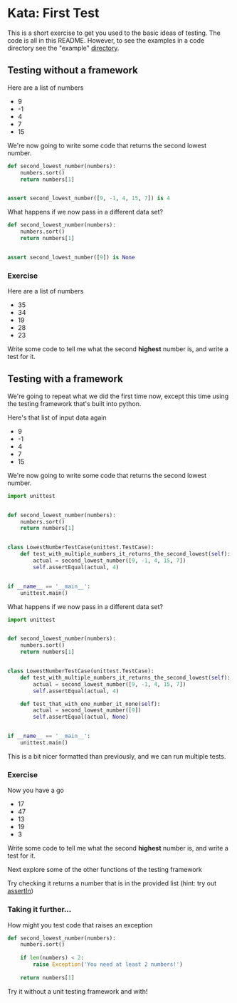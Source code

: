 # Kata: First Test

This is a short exercise to get you used to the basic ideas of testing. The code is all in this README. However, to see the examples in a code directory see the "example" [directory](example).

## Testing without a framework

Here are a list of numbers

* 9
* -1
* 4
* 7
* 15

We're now going to write some code that returns the second lowest number.

```python
def second_lowest_number(numbers):
    numbers.sort()
    return numbers[1]


assert second_lowest_number([9, -1, 4, 15, 7]) is 4
```

What happens if we now pass in a different data set?


```python
def second_lowest_number(numbers):
    numbers.sort()
    return numbers[1]


assert second_lowest_number([9]) is None
```

### Exercise

Here are a list of numbers

* 35 
* 34 
* 19 
* 28 
* 23

Write some code to tell me what the second **highest** number is, and write a test for it.


## Testing with a framework

We're going to repeat what we did the first time now, except this time using the testing framework that's built into python.

Here's that list of input data again

* 9
* -1
* 4
* 7
* 15

We're now going to write some code that returns the second lowest number.

```python
import unittest


def second_lowest_number(numbers):
    numbers.sort()
    return numbers[1]


class LowestNumberTestCase(unittest.TestCase):
    def test_with_multiple_numbers_it_returns_the_second_lowest(self):
        actual = second_lowest_number([9, -1, 4, 15, 7])
        self.assertEqual(actual, 4)


if __name__ == '__main__':
    unittest.main()
```

What happens if we now pass in a different data set?


```python
import unittest


def second_lowest_number(numbers):
    numbers.sort()
    return numbers[1]


class LowestNumberTestCase(unittest.TestCase):
    def test_with_multiple_numbers_it_returns_the_second_lowest(self):
        actual = second_lowest_number([9, -1, 4, 15, 7])
        self.assertEqual(actual, 4)

    def test_that_with_one_number_it_none(self):
        actual = second_lowest_number([9])
        self.assertEqual(actual, None)


if __name__ == '__main__':
    unittest.main()

```

This is a bit nicer formatted than previously, and we can run multiple tests.

### Exercise

Now you have a go

* 17 
* 47 
* 13 
* 19
* 3


Write some code to tell me what the second **highest** number is, and write a test for it.

Next explore some of the other functions of the testing framework

Try checking it returns a number that is in the provided list (hint: try out [assertIn](https://docs.python.org/3/library/unittest.html#unittest.TestCase.assertIn))

### Taking it further...

How might you test code that raises an exception

```python
def second_lowest_number(numbers):
    numbers.sort()
    
    if len(numbers) < 2:
        raise Exception('You need at least 2 numbers!')
    
    return numbers[1]
```

Try it without a unit testing framework and with!
